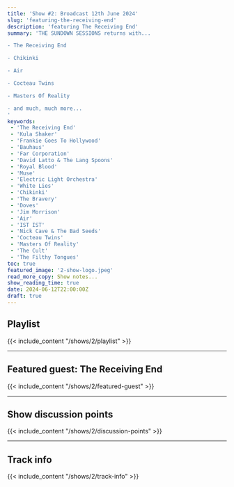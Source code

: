 ```yaml
---
title: 'Show #2: Broadcast 12th June 2024'
slug: 'featuring-the-receiving-end'
description: 'featuring The Receiving End'
summary: 'THE SUNDOWN SESSIONS returns with...

- The Receiving End

- Chikinki

- Air

- Cocteau Twins

- Masters Of Reality

- and much, much more...
'
keywords:
 - 'The Receiving End'
 - 'Kula Shaker'
 - 'Frankie Goes To Hollywood'
 - 'Bauhaus'
 - 'Far Corporation'
 - 'David Latto & The Lang Spoons'
 - 'Royal Blood'
 - 'Muse'
 - 'Electric Light Orchestra'
 - 'White Lies'
 - 'Chikinki'
 - 'The Bravery'
 - 'Doves'
 - 'Jim Morrison'
 - 'Air'
 - 'IST IST'
 - 'Nick Cave & The Bad Seeds'
 - 'Cocteau Twins'
 - 'Masters Of Reality'
 - 'The Cult'
 - 'The Filthy Tongues'
toc: true
featured_image: '2-show-logo.jpeg'
read_more_copy: Show notes...
show_reading_time: true
date: 2024-06-12T22:00:00Z
draft: true
---
```


## Playlist
{{< include_content "/shows/2/playlist" >}}

---

## Featured guest: The Receiving End
{{< include_content "/shows/2/featured-guest" >}}

---

## Show discussion points
{{< include_content "/shows/2/discussion-points" >}}

---

## Track info
{{< include_content "/shows/2/track-info" >}}

